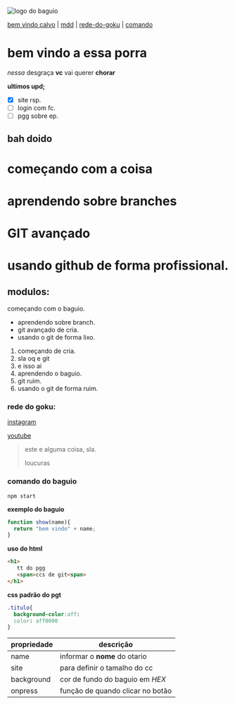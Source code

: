 ![logo do baguio](https://pbs.twimg.com/media/EnOXT6OXUAUkbSN.jpg)

[bem vindo calvo](#bem-vindo-a-essa-porra) |
[mdd](#modulos) |
[rede-do-goku](#rede-do-goku) |
[comando](#comando-do-baguio)
# bem vindo a essa porra
_nessa_ desgraça **vc** vai querer **chorar**

**ultimos upd;**
- [x] site rsp.
- [ ] login com fc.
- [ ] pgg sobre ep.
## bah doido
# começando com a coisa
# aprendendo sobre branches
# GIT avançado 
# usando github de forma profissional.
## modulos:
 começando com o baguio.
* aprendendo sobre branch.
* git avançado de cria.
* usando o git de forma lixo.


1. começando de cria. 
  1. sla oq e git
  2. e isso ai
2. aprendendo o baguio.
3. git ruim.
4. usando o git de forma ruim.
### rede do goku:
[instagram](https://instagram.com/gokucalvo)

[youtube](https://youtube.com/c/gokucalvo)

>este e alguma coisa, sla.
>
>loucuras

### comando do baguio

```
npm start 
```

**exemplo do baguio**
```js
function show(name){
  return "bem vindo" + name;
}
```

**uso do html**
```html
<h1>
   tt do pgg
   <span>ccs de git<span>
</h1>
```

**css padrão do pgt**
```css
.titulo{
  background-color:aff:
  color: aff0000
}
```

propriedade | descrição 
----------  | ---------
name | informar o **nome** do otario
site | para definir o tamalho do cc
background | cor de fundo do baguio em _HEX_
onpress | função de quando clicar no botão

